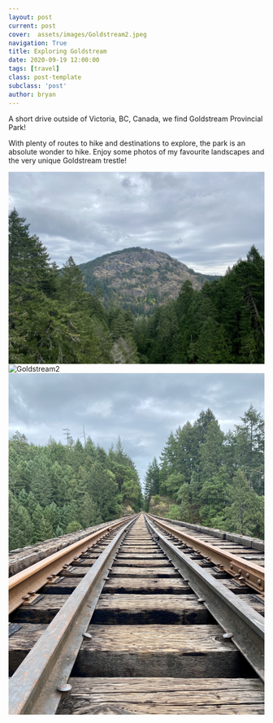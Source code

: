 ```yaml
---
layout: post
current: post
cover:  assets/images/Goldstream2.jpeg
navigation: True
title: Exploring Goldstream
date: 2020-09-19 12:00:00
tags: [travel]
class: post-template
subclass: 'post'
author: bryan
---
```


A short drive outside of Victoria, BC, Canada, we find Goldstream Provincial Park!  

With plenty of routes to hike and destinations to explore, the park is an absolute wonder to hike. Enjoy some photos of my favourite landscapes and the very unique Goldstream trestle! 

<img max-width="100vw" align="center" src="https://github.com/bryanyu1/blog/blob/gh-pages/assets/images/Goldstream1.jpeg?raw=true" alt="Goldstream1">

<img max-width="100vw" align="center" src="https://github.com/bryanyu1/blog/blob/gh-pages/assets/images/Goldstream2.jpeg?raw=true" alt="Goldstream2">

<img max-width="100vw" align="center" src="https://github.com/bryanyu1/blog/blob/gh-pages/assets/images/Goldstream3.jpeg?raw=true" alt="Goldstream3">
